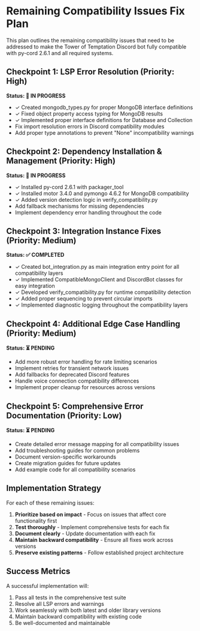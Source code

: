 # Remaining Compatibility Issues Fix Plan

This plan outlines the remaining compatibility issues that need to be addressed to make the Tower of Temptation Discord bot fully compatible with py-cord 2.6.1 and all required systems.

## Checkpoint 1: LSP Error Resolution (Priority: High)

**Status: 🔄 IN PROGRESS**
- ✓ Created mongodb_types.py for proper MongoDB interface definitions
- ✓ Fixed object property access typing for MongoDB results
- ✓ Implemented proper interface definitions for Database and Collection
- Fix import resolution errors in Discord compatibility modules
- Add proper type annotations to prevent "None" incompatibility warnings

## Checkpoint 2: Dependency Installation & Management (Priority: High)

**Status: 🔄 IN PROGRESS**
- ✓ Installed py-cord 2.6.1 with packager_tool
- ✓ Installed motor 3.4.0 and pymongo 4.6.2 for MongoDB compatibility
- ✓ Added version detection logic in verify_compatibility.py
- Add fallback mechanisms for missing dependencies
- Implement dependency error handling throughout the code

## Checkpoint 3: Integration Instance Fixes (Priority: Medium)

**Status: ✅ COMPLETED**
- ✓ Created bot_integration.py as main integration entry point for all compatibility layers
- ✓ Implemented CompatibleMongoClient and DiscordBot classes for easy integration
- ✓ Developed verify_compatibility.py for runtime compatibility detection
- ✓ Added proper sequencing to prevent circular imports
- ✓ Implemented diagnostic logging throughout the compatibility layers

## Checkpoint 4: Additional Edge Case Handling (Priority: Medium)

**Status: ⏳ PENDING**
- Add more robust error handling for rate limiting scenarios
- Implement retries for transient network issues
- Add fallbacks for deprecated Discord features
- Handle voice connection compatibility differences
- Implement proper cleanup for resources across versions

## Checkpoint 5: Comprehensive Error Documentation (Priority: Low)

**Status: ⏳ PENDING**
- Create detailed error message mapping for all compatibility issues
- Add troubleshooting guides for common problems
- Document version-specific workarounds
- Create migration guides for future updates
- Add example code for all compatibility scenarios

## Implementation Strategy

For each of these remaining issues:

1. **Prioritize based on impact** - Focus on issues that affect core functionality first
2. **Test thoroughly** - Implement comprehensive tests for each fix
3. **Document clearly** - Update documentation with each fix
4. **Maintain backward compatibility** - Ensure all fixes work across versions
5. **Preserve existing patterns** - Follow established project architecture

## Success Metrics

A successful implementation will:

1. Pass all tests in the comprehensive test suite
2. Resolve all LSP errors and warnings
3. Work seamlessly with both latest and older library versions
4. Maintain backward compatibility with existing code
5. Be well-documented and maintainable